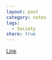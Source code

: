 ```yaml
---
layout: post
category: notes
tags:
  - Society
share: true
---
```

<a href="https://every.to/chain-of-thought/the-end-of-organizing" target="_blank">Link</a>